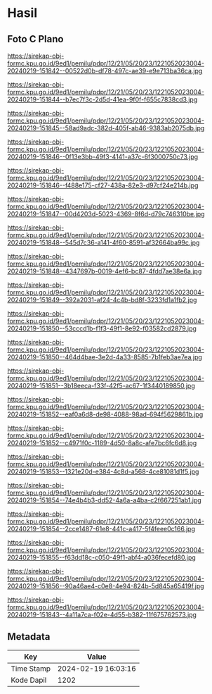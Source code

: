 # Hasil

## Foto C Plano

https://sirekap-obj-formc.kpu.go.id/9ed1/pemilu/pdpr/12/21/05/20/23/1221052023004-20240219-151842--00522d0b-df78-497c-ae39-e9e713ba36ca.jpg

https://sirekap-obj-formc.kpu.go.id/9ed1/pemilu/pdpr/12/21/05/20/23/1221052023004-20240219-151844--b7ec7f3c-2d5d-41ea-9f0f-f655c7838cd3.jpg

https://sirekap-obj-formc.kpu.go.id/9ed1/pemilu/pdpr/12/21/05/20/23/1221052023004-20240219-151845--58ad9adc-382d-405f-ab46-9383ab2075db.jpg

https://sirekap-obj-formc.kpu.go.id/9ed1/pemilu/pdpr/12/21/05/20/23/1221052023004-20240219-151846--0f13e3bb-49f3-4141-a37c-6f3000750c73.jpg

https://sirekap-obj-formc.kpu.go.id/9ed1/pemilu/pdpr/12/21/05/20/23/1221052023004-20240219-151846--f488e175-cf27-438a-82e3-d97cf24e214b.jpg

https://sirekap-obj-formc.kpu.go.id/9ed1/pemilu/pdpr/12/21/05/20/23/1221052023004-20240219-151847--00d4203d-5023-4369-8f6d-d79c746310be.jpg

https://sirekap-obj-formc.kpu.go.id/9ed1/pemilu/pdpr/12/21/05/20/23/1221052023004-20240219-151848--545d7c36-a141-4f60-8591-af32664ba99c.jpg

https://sirekap-obj-formc.kpu.go.id/9ed1/pemilu/pdpr/12/21/05/20/23/1221052023004-20240219-151848--4347697b-0019-4ef6-bc87-4fdd7ae38e6a.jpg

https://sirekap-obj-formc.kpu.go.id/9ed1/pemilu/pdpr/12/21/05/20/23/1221052023004-20240219-151849--392a2031-af24-4c4b-bd8f-3233fd1a1fb2.jpg

https://sirekap-obj-formc.kpu.go.id/9ed1/pemilu/pdpr/12/21/05/20/23/1221052023004-20240219-151850--53cccd1b-f1f3-49f1-8e92-f03582cd2879.jpg

https://sirekap-obj-formc.kpu.go.id/9ed1/pemilu/pdpr/12/21/05/20/23/1221052023004-20240219-151850--464d4bae-3e2d-4a33-8585-7b1feb3ae7ea.jpg

https://sirekap-obj-formc.kpu.go.id/9ed1/pemilu/pdpr/12/21/05/20/23/1221052023004-20240219-151851--3b18eeca-f33f-42f5-ac67-1f3440189850.jpg

https://sirekap-obj-formc.kpu.go.id/9ed1/pemilu/pdpr/12/21/05/20/23/1221052023004-20240219-151852--eaf0a6d8-de98-4088-98ad-694f5629861b.jpg

https://sirekap-obj-formc.kpu.go.id/9ed1/pemilu/pdpr/12/21/05/20/23/1221052023004-20240219-151852--c4971f0c-1189-4d50-8a8c-afe7bc6fc6d8.jpg

https://sirekap-obj-formc.kpu.go.id/9ed1/pemilu/pdpr/12/21/05/20/23/1221052023004-20240219-151853--1321e20d-e384-4c8d-a568-4ce81081d1f5.jpg

https://sirekap-obj-formc.kpu.go.id/9ed1/pemilu/pdpr/12/21/05/20/23/1221052023004-20240219-151854--74e4b4b3-dd52-4a6a-a4ba-c2f667251ab1.jpg

https://sirekap-obj-formc.kpu.go.id/9ed1/pemilu/pdpr/12/21/05/20/23/1221052023004-20240219-151854--2cce1487-61e8-441c-a417-5f4feee0c166.jpg

https://sirekap-obj-formc.kpu.go.id/9ed1/pemilu/pdpr/12/21/05/20/23/1221052023004-20240219-151855--f63dd18c-c050-49f1-abf4-a036fecefd80.jpg

https://sirekap-obj-formc.kpu.go.id/9ed1/pemilu/pdpr/12/21/05/20/23/1221052023004-20240219-151856--90a46ae4-c0e8-4e94-824b-5d845a65419f.jpg

https://sirekap-obj-formc.kpu.go.id/9ed1/pemilu/pdpr/12/21/05/20/23/1221052023004-20240219-151843--4a11a7ca-f02e-4d55-b382-11f675762573.jpg


## Metadata

| Key        | Value               |
| ---------- | ------------------- |
| Time Stamp | 2024-02-19 16:03:16 |
| Kode Dapil | 1202                |



